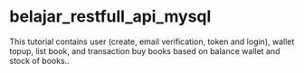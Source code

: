 # belajar_restfull_api_mysql
This tutorial contains user (create, email verification, token and login), wallet topup, list book, and transaction buy books based on balance wallet and stock of books..
